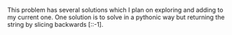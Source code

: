 This problem has several solutions which I plan on exploring and adding to my current one.  One solution is to solve in a pythonic way but returning the string by slicing backwards [::-1].
